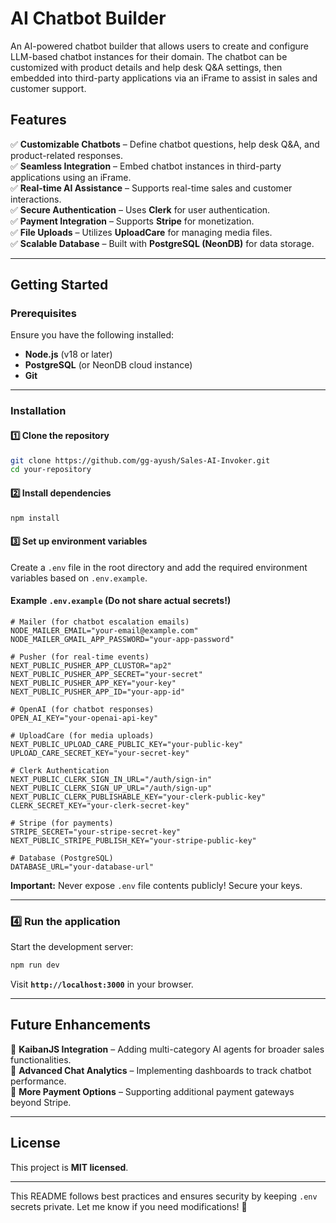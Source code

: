 # AI Chatbot Builder  

An AI-powered chatbot builder that allows users to create and configure LLM-based chatbot instances for their domain. The chatbot can be customized with product details and help desk Q&A settings, then embedded into third-party applications via an iFrame to assist in sales and customer support.  

## Features  

✅ **Customizable Chatbots** – Define chatbot questions, help desk Q&A, and product-related responses.  
✅ **Seamless Integration** – Embed chatbot instances in third-party applications using an iFrame.  
✅ **Real-time AI Assistance** – Supports real-time sales and customer interactions.  
✅ **Secure Authentication** – Uses **Clerk** for user authentication.  
✅ **Payment Integration** – Supports **Stripe** for monetization.  
✅ **File Uploads** – Utilizes **UploadCare** for managing media files.  
✅ **Scalable Database** – Built with **PostgreSQL (NeonDB)** for data storage.  

---  

## Getting Started  

### Prerequisites  
Ensure you have the following installed:  
- **Node.js** (v18 or later)  
- **PostgreSQL** (or NeonDB cloud instance)  
- **Git**  

---  

### Installation  

#### 1️⃣ Clone the repository  
```bash
git clone https://github.com/gg-ayush/Sales-AI-Invoker.git
cd your-repository
```

#### 2️⃣ Install dependencies  
```bash
npm install
```

#### 3️⃣ Set up environment variables  
Create a `.env` file in the root directory and add the required environment variables based on `.env.example`.  

#### Example `.env.example` (Do not share actual secrets!)  
```env
# Mailer (for chatbot escalation emails)
NODE_MAILER_EMAIL="your-email@example.com"
NODE_MAILER_GMAIL_APP_PASSWORD="your-app-password"

# Pusher (for real-time events)
NEXT_PUBLIC_PUSHER_APP_CLUSTOR="ap2"
NEXT_PUBLIC_PUSHER_APP_SECRET="your-secret"
NEXT_PUBLIC_PUSHER_APP_KEY="your-key"
NEXT_PUBLIC_PUSHER_APP_ID="your-app-id"

# OpenAI (for chatbot responses)
OPEN_AI_KEY="your-openai-api-key"

# UploadCare (for media uploads)
NEXT_PUBLIC_UPLOAD_CARE_PUBLIC_KEY="your-public-key"
UPLOAD_CARE_SECRET_KEY="your-secret-key"

# Clerk Authentication
NEXT_PUBLIC_CLERK_SIGN_IN_URL="/auth/sign-in"
NEXT_PUBLIC_CLERK_SIGN_UP_URL="/auth/sign-up"
NEXT_PUBLIC_CLERK_PUBLISHABLE_KEY="your-clerk-public-key"
CLERK_SECRET_KEY="your-clerk-secret-key"

# Stripe (for payments)
STRIPE_SECRET="your-stripe-secret-key"
NEXT_PUBLIC_STRIPE_PUBLISH_KEY="your-stripe-public-key"

# Database (PostgreSQL)
DATABASE_URL="your-database-url"
```
**Important:** Never expose `.env` file contents publicly! Secure your keys.

---  

### 4️⃣ Run the application  
Start the development server:  
```bash
npm run dev
```
Visit **`http://localhost:3000`** in your browser.  

---  

## Future Enhancements  

🚀 **KaibanJS Integration** – Adding multi-category AI agents for broader sales functionalities.  
🔄 **Advanced Chat Analytics** – Implementing dashboards to track chatbot performance.  
🔗 **More Payment Options** – Supporting additional payment gateways beyond Stripe.  

---  

## License  
This project is **MIT licensed**.  

---  

This README follows best practices and ensures security by keeping `.env` secrets private. Let me know if you need modifications! 🚀